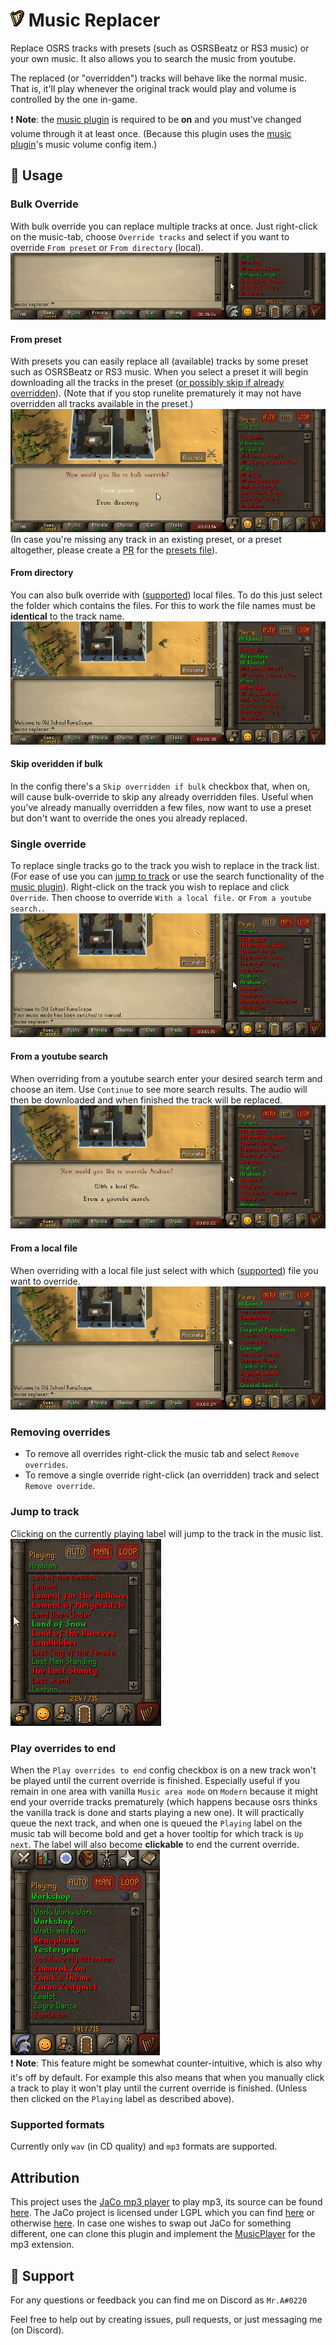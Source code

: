 # ![icon](./icon.png) Music Replacer
Replace OSRS tracks with presets (such as OSRSBeatz or RS3 music) or your own music.
It also allows you to search the music from youtube.

The replaced (or "overridden") tracks will behave like the normal music.
That is, it'll play whenever the original track would play and volume is controlled by the one in-game.

❗ **Note**: the [music plugin] is required to be **on** and you must've changed volume through it at least once.
(Because this plugin uses the [music plugin]'s music volume config item.)
 
## 💁 Usage
### Bulk Override
With bulk override you can replace multiple tracks at once.
Just right-click on the music-tab, choose `Override tracks` and select if you want to override `From preset` or `From directory` (local).  
![](./demo-data/bulk-override.gif)

#### From preset
With presets you can easily replace all (available) tracks by some preset such as OSRSBeatz or RS3 music.
When you select a preset it will begin downloading all the tracks in the preset ([or possibly skip if already overridden](#skip-overidden-if-bulk)).
(Note that if you stop runelite prematurely it may not have overridden all tracks available in the preset.)  
![](./demo-data/bulk-override-preset-osrsbeatz.gif)  
(In case you're missing any track in an existing preset, or a preset altogether, please create a [PR](https://docs.github.com/en/pull-requests/collaborating-with-pull-requests/proposing-changes-to-your-work-with-pull-requests/about-pull-requests) for the [presets file](./src/main/resources/presets.json)).

#### From directory
You can also bulk override with ([supported](#supported-formats)) local files.
To do this just select the folder which contains the files.
For this to work the file names must be **identical** to the track name.  
![](./demo-data/bulk-override-preset-directory.gif)

#### Skip overidden if bulk
In the config there's a `Skip overridden if bulk` checkbox that, when on, will cause bulk-override to skip any already overridden files.
Useful when you've already manually overridden a few files, now want to use a preset but don't want to override the ones you already replaced.

### Single override
To replace single tracks go to the track you wish to replace in the track list.
(For ease of use you can [jump to track](#jump-to-track) or use the search functionality of the [music plugin](https://github.com/runelite/runelite/wiki/Music#music-plugin-configuration)).
Right-click on the track you wish to replace and click `Override`.
Then choose to override `With a local file.` or `From a youtube search.`.  
 ![](./demo-data/single-override.gif)

#### From a youtube search
When overriding from a youtube search enter your desired search term and choose an item.
Use `Continue` to see more search results.
The audio will then be downloaded and when finished the track will be replaced.  
![](./demo-data/single-override-youtube-search.gif)  

#### From a local file
When overriding with a local file just select with which ([supported](#supported-formats)) file you want to override.  
![](./demo-data/single-override-local.gif)

### Removing overrides
- To remove all overrides right-click the music tab and select `Remove overrides`.
- To remove a single override right-click (an overridden) track and select `Remove override`.

### Jump to track
Clicking on the currently playing label will jump to the track in the music list.  
![](./demo-data/jump-to-track.gif)

### Play overrides to end
When the `Play overrides to end` config checkbox is on a new track won't be played until the current override is finished.
Especially useful if you remain in one area with vanilla `Music area mode` on `Modern` because it might end your override tracks prematurely 
(which happens because osrs thinks the vanilla track is done and starts playing a new one).
It will practically queue the next track, and when one is queued the `Playing` label on the music tab will become bold and get a hover tooltip for which track is `Up next`.
The label will also become **clickable** to end the current override.  
![](./demo-data/playing-hover-up-next.gif)  
❗ **Note**: This feature might be somewhat counter-intuitive, which is also why it's off by default.
For example this also means that when you manually click a track to play it won't play until the current override is finished.
(Unless then clicked on the `Playing` label as described above).

### Supported formats
Currently only `wav` (in CD quality) and `mp3` formats are supported.

## Attribution
This project uses the [JaCo mp3 player](http://jacomp3player.sourceforge.net) to play mp3, its source can be found [here](https://sourceforge.net/p/jacomp3player/code/HEAD/tree/).
The JaCo project is licensed under LGPL which you can find [here](./legal/lgpl-3.0.txt) or otherwise [here](https://www.gnu.org/licenses/lgpl-3.0.en.html).
In case one wishes to swap out JaCo for something different, one can clone this plugin and implement the [MusicPlayer](./src/main/java/nl/alowaniak/runelite/musicreplacer/MusicPlayer.java) for the mp3 extension.

## 💌 Support
For any questions or feedback you can find me on Discord as `Mr.A#0220`

Feel free to help out by creating issues, pull requests, or just messaging me (on Discord).

[music plugin]: https://github.com/runelite/runelite/wiki/Music#music-plugin-configuration
